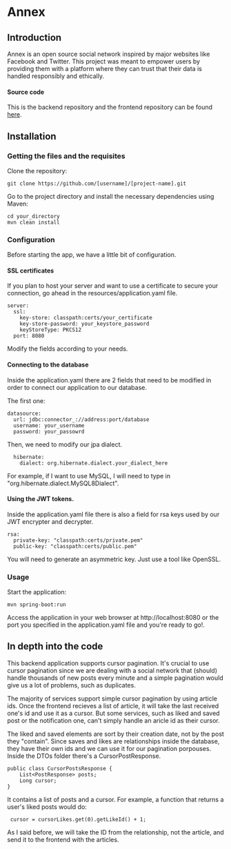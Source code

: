 # Annex
## Introduction

Annex is an open source social network inspired by major websites like Facebook and Twitter. This project was meant to empower users by providing them with a platform where they can trust that their data is handled responsibly and ethically.
#### Source code

This is the backend repository and the frontend repository can be found [here](https://github.com/ikiwq/new-annex-frontend).

## Installation
### Getting the files and the requisites
Clone the repository:

    git clone https://github.com/[username]/[project-name].git
Go to the project directory and install the necessary dependencies using Maven:

    cd your_directory
    mvn clean install

### Configuration
Before starting the app, we have a little bit of configuration.
    
#### SSL certificates
If you plan to host your server and want to use a certificate to secure your connection, go ahead in the resources/application.yaml file.

    server:
      ssl:
        key-store: classpath:certs/your_certificate
        key-store-password: your_keystore_password
        keyStoreType: PKCS12
      port: 8080
Modify the fields according to your needs.

#### Connecting to the database
Inside the application.yaml there are 2 fields that need to be modified in order to connect our application to our database.

The first one:

    datasource:
      url: jdbc:connector_://address:port/database
      username: your_username
      password: your_passowrd
Then, we need to modify our jpa dialect.

      hibernate:
        dialect: org.hibernate.dialect.your_dialect_here
        
For example, if I want to use MySQL, I will need to type in "org.hibernate.dialect.MySQL8Dialect".

#### Using the JWT tokens.
Inside the application.yaml file there is also a field for rsa keys used by our JWT encrypter and decrypter.

    rsa:
      private-key: "classpath:certs/private.pem"
      public-key: "classpath:certs/public.pem"
 You will need to generate an asymmetric key. Just use a tool like OpenSSL.
  
### Usage
Start the application:

    mvn spring-boot:run
      
Access the application in your web browser at http://localhost:8080 or the port you specified in the application.yaml file and you're ready to go!.

## In depth into the code
This backend application supports cursor pagination. It's crucial to use cursor pagination since we are dealing with a social network that (should) handle thousands of new posts every minute and a simple pagination would give us a lot of problems, such as duplicates.

The majority of services support simple cursor pagination by using article ids. Once the frontend recieves a list of article, it will take the last received one's id and use it as a cursor.
But some services, such as liked and saved post or the notification one, can't simply handle an aricle id as their cursor. 

The liked and saved elements are sort by their creation date, not by the post they "contain". Since saves and likes are relationships inside the database, they have their own ids and we can use it for our pagination porpouses.
Inside the DTOs folder there's a CursorPostResponse.

    public class CursorPostsResponse {
        List<PostResponse> posts;
        Long cursor;
    }
 
It contains a list of posts and a cursor.
For example, a function that returns a user's liked posts would do:

     cursor = cursorLikes.get(0).getLikeId() + 1;
     
 As I said before, we will take the ID from the relationship, not the article, and send it to the frontend with the articles.
